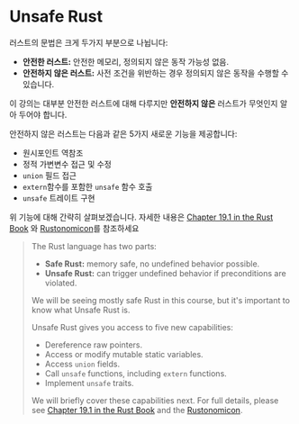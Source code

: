 # Unsafe Rust

러스트의 문법은 크게 두가지 부분으로 나뉩니다: 

* **안전한 러스트:** 안전한 메모리, 정의되지 않은 동작 가능성 없음.
* **안전하지 않은 러스트:** 사전 조건을 위반하는 경우 정의되지 않은 동작을 수행할 수 있습니다.

이 강의는 대부분 안전한 러스트에 대해 다루지만 **안전하지 않은** 러스트가 무엇인지 알아 두어야 합니다.

안전하지 않은 러스트는 다음과 같은 5가지 새로운 기능을 제공합니다:
* 원시포인트 역참조 
* 정적 가변변수 접근 및 수정
* `union` 필드 접근
* `extern`함수를 포함한 `unsafe` 함수 호출
* `unsafe` 트레이트 구현

위 기능에 대해 간략히 살펴보겠습니다. 자세한 내용은 
[Chapter 19.1 in the Rust Book](https://doc.rust-lang.org/book/ch19-01-unsafe-rust.html)
와 [Rustonomicon](https://doc.rust-lang.org/nomicon/)를 참조하세요
> The Rust language has two parts:
> 
> * **Safe Rust:** memory safe, no undefined behavior possible.
> * **Unsafe Rust:** can trigger undefined behavior if preconditions are violated.
> 
> We will be seeing mostly safe Rust in this course, but it's important to know
> what Unsafe Rust is.
>
> Unsafe Rust gives you access to five new capabilities:
> 
> * Dereference raw pointers.
> * Access or modify mutable static variables.
> * Access `union` fields.
> * Call `unsafe` functions, including `extern` functions.
> * Implement `unsafe` traits.
> 
> We will briefly cover these capabilities next. For full details, please see
> [Chapter 19.1 in the Rust Book](https://doc.rust-lang.org/book/ch19-01-unsafe-rust.html)
> and the [Rustonomicon](https://doc.rust-lang.org/nomicon/).
